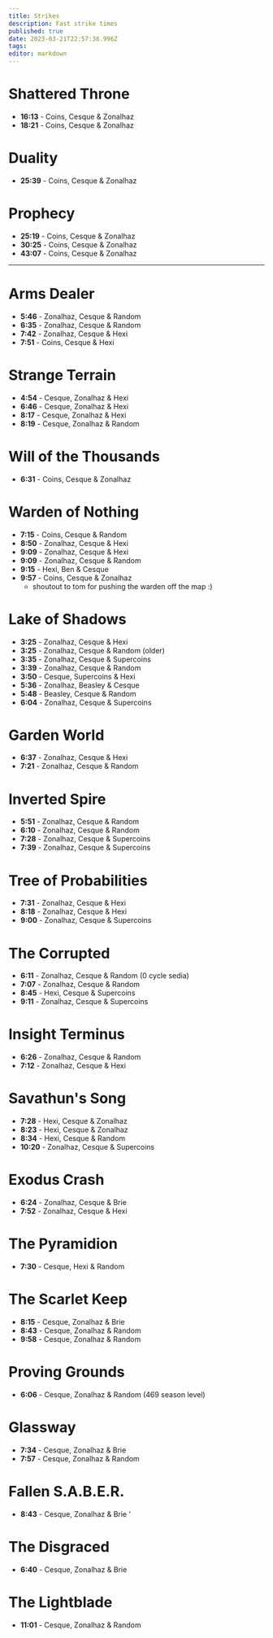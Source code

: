 ```yaml
---
title: Strikes
description: Fast strike times
published: true
date: 2023-03-21T22:57:38.996Z
tags: 
editor: markdown
---
```



# Shattered Throne
* **16:13** - Coins, Cesque & Zonalhaz
* **18:21** - Coins, Cesque & Zonalhaz


# Duality
* **25:39** - Coins, Cesque & Zonalhaz

# Prophecy
* **25:19** - Coins, Cesque & Zonalhaz
* **30:25** - Coins, Cesque & Zonalhaz
* **43:07** - Coins, Cesque & Zonalhaz

---

# Arms Dealer
* **5:46** - Zonalhaz, Cesque & Random
* **6:35** - Zonalhaz, Cesque & Random
* **7:42** - Zonalhaz, Cesque & Hexi
* **7:51** - Coins, Cesque & Hexi

# Strange Terrain
* **4:54** - Cesque, Zonalhaz & Hexi
* **6:46** - Cesque, Zonalhaz & Hexi
* **8:17** - Cesque, Zonalhaz & Hexi
* **8:19** - Cesque, Zonalhaz & Random

# Will of the Thousands
* **6:31** - Coins, Cesque & Zonalhaz

# Warden of Nothing
* **7:15** - Coins, Cesque & Random
* **8:50** - Zonalhaz, Cesque & Hexi
* **9:09** - Zonalhaz, Cesque & Hexi
* **9:09** - Zonalhaz, Cesque & Random
* **9:15** - Hexi, Ben & Cesque
* **9:57** - Coins, Cesque & Zonalhaz
	* shoutout to tom for pushing the warden off the map :)

# Lake of Shadows
* **3:25** - Zonalhaz, Cesque & Hexi
* **3:25** - Zonalhaz, Cesque & Random (older)
* **3:35** - Zonalhaz, Cesque & Supercoins
* **3:39** - Zonalhaz, Cesque & Random
* **3:50** - Cesque, Supercoins & Hexi
* **5:36** - Zonalhaz, Beasley & Cesque
* **5:48** - Beasley, Cesque & Random
* **6:04** - Zonalhaz, Cesque & Supercoins

# Garden World
* **6:37** - Zonalhaz, Cesque & Hexi
* **7:21** - Zonalhaz, Cesque & Random

# Inverted Spire
* **5:51** - Zonalhaz, Cesque & Random
* **6:10** - Zonalhaz, Cesque & Random
* **7:28** - Zonalhaz, Cesque & Supercoins
* **7:39** - Zonalhaz, Cesque & Supercoins

# Tree of Probabilities
* **7:31** - Zonalhaz, Cesque & Hexi
* **8:18** - Zonalhaz, Cesque & Hexi
* **9:00** - Zonalhaz, Cesque & Supercoins

# The Corrupted
* **6:11** - Zonalhaz, Cesque & Random (0 cycle sedia)
* **7:07** - Zonalhaz, Cesque & Random
* **8:45** - Hexi, Cesque & Supercoins
* **9:11** - Zonalhaz, Cesque & Supercoins

# Insight Terminus
* **6:26** - Zonalhaz, Cesque & Random
* **7:12** - Zonalhaz, Cesque & Hexi

# Savathun's Song
* **7:28** - Hexi, Cesque & Zonalhaz
* **8:23** - Hexi, Cesque & Zonalhaz
* **8:34** - Hexi, Cesque & Random
* **10:20** - Zonalhaz, Cesque & Supercoins

# Exodus Crash
* **6:24** - Zonalhaz, Cesque & Brie
* **7:52** - Zonalhaz, Cesque & Hexi

# The Pyramidion
* **7:30** - Cesque, Hexi & Random

# The Scarlet Keep
* **8:15** - Cesque, Zonalhaz & Brie
* **8:43** - Cesque, Zonalhaz & Random
* **9:58** - Cesque, Zonalhaz & Random

# Proving Grounds
* **6:06** - Cesque, Zonalhaz & Random (469 season level)

# Glassway
* **7:34** - Cesque, Zonalhaz & Brie
* **7:57** - Cesque, Zonalhaz & Random

# Fallen S.A.B.E.R.
* **8:43** - Cesque, Zonalhaz & Brie
'
# The Disgraced
* **6:40** - Cesque, Zonalhaz & Brie

# The Lightblade
* **11:01** - Cesque, Zonalhaz & Random